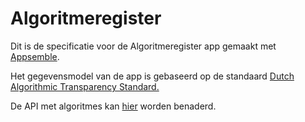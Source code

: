 # Algoritmeregister

Dit is de specificatie voor de Algoritmeregister app gemaakt met [Appsemble](https://appsemble.app/api/apps/461/resources/algoritme).

Het gegevensmodel van de app is gebaseerd op de standaard [Dutch Algorithmic Transparency Standard.](https://standaard.algoritmeregister.org/)

De API met algoritmes kan [hier]() worden benaderd.
